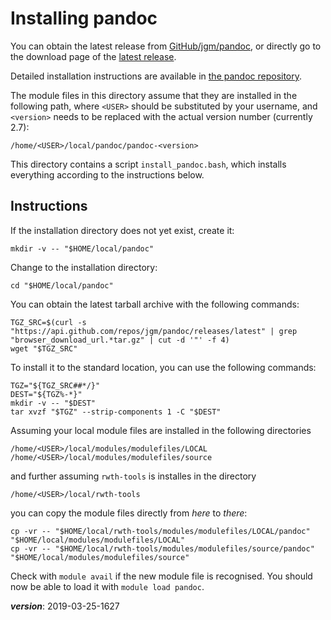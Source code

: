 # Installing pandoc

You can obtain the latest release from [GitHub/jgm/pandoc](https://github.com/jgm/pandoc),
or directly go to the download page of the [latest release](https://github.com/jgm/pandoc/releases/latest).

Detailed installation instructions are available in [the pandoc repository](https://github.com/jgm/pandoc/blob/master/INSTALL.md).

The module files in this directory assume that they are installed in the following path,
where `<USER>` should be substituted by your username, 
and `<version>` needs to be replaced with the actual version number (currently 2.7):
```
/home/<USER>/local/pandoc/pandoc-<version>
```

This directory contains a script `install_pandoc.bash`, which installs everything according to the instructions below.

## Instructions

If the installation directory does not yet exist, create it:
```
mkdir -v -- "$HOME/local/pandoc"
```

Change to the installation directory:
```
cd "$HOME/local/pandoc"
```

You can obtain the latest tarball archive with the following commands:
```
TGZ_SRC=$(curl -s "https://api.github.com/repos/jgm/pandoc/releases/latest" | grep "browser_download_url.*tar.gz" | cut -d '"' -f 4)
wget "$TGZ_SRC"
```

To install it to the standard location, you can use the following commands:
```
TGZ="${TGZ_SRC##*/}"
DEST="${TGZ%-*}"
mkdir -v -- "$DEST"
tar xvzf "$TGZ" --strip-components 1 -C "$DEST"
```

Assuming your local module files are installed in the following directories
```
/home/<USER>/local/modules/modulefiles/LOCAL
/home/<USER>/local/modules/modulefiles/source
```

and further assuming `rwth-tools` is installes in the directory
```
/home/<USER>/local/rwth-tools
```

you can copy the module files directly from *here* to *there*:
```
cp -vr -- "$HOME/local/rwth-tools/modules/modulefiles/LOCAL/pandoc" "$HOME/local/modules/modulefiles/LOCAL"
cp -vr -- "$HOME/local/rwth-tools/modules/modulefiles/source/pandoc" "$HOME/local/modules/modulefiles/source"
```

Check with `module avail` if the new module file is recognised.
You should now be able to load it with `module load pandoc`.

___version___: 2019-03-25-1627


